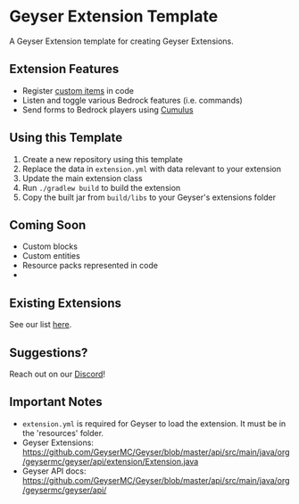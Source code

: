 # Geyser Extension Template

A Geyser Extension template for creating Geyser Extensions.

## Extension Features

- Register [custom items](https://wiki.geysermc.org/geyser/custom-items/) in code
- Listen and toggle various Bedrock features (i.e. commands)
- Send forms to Bedrock players using [Cumulus](https://github.com/GeyserMC/Cumulus)

## Using this Template

1. Create a new repository using this template
2. Replace the data in `extension.yml` with data relevant to your extension
3. Update the main extension class
4. Run `./gradlew build` to build the extension
5. Copy the built jar from `build/libs` to your Geyser's extensions folder

## Coming Soon

- Custom blocks
- Custom entities
- Resource packs represented in code
-

## Existing Extensions

See our list [here](https://github.com/GeyserMC/GeyserExtensionList).

## Suggestions?

Reach out on our [Discord](https://discord.gg/geysermc)!

## Important Notes

- `extension.yml` is required for Geyser to load the extension. It must be in the 'resources' folder.
- Geyser
  Extensions: https://github.com/GeyserMC/Geyser/blob/master/api/src/main/java/org/geysermc/geyser/api/extension/Extension.java
- Geyser API docs: https://github.com/GeyserMC/Geyser/blob/master/api/src/main/java/org/geysermc/geyser/api/

